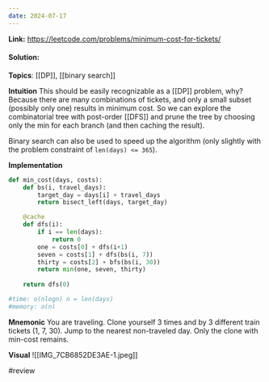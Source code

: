 ```yaml
---
date: 2024-07-17
---
```

**Link:** https://leetcode.com/problems/minimum-cost-for-tickets/
#### Solution:

**Topics**: [[DP]], [[binary search]]

**Intuition**
This should be easily recognizable as a [[DP]] problem, why? Because there are many combinations of tickets, and only a small subset (possibly only one) results in minimum cost. So we can explore the combinatorial tree with post-order [[DFS]] and prune the tree by choosing only the min for each branch (and then caching the result).

Binary search can also be used to speed up the algorithm (only slightly with the problem constraint of `len(days) <= 365`). 

**Implementation**
```python
def min_cost(days, costs):
	def bs(i, travel_days):
		target_day = days[i] + travel_days
		return bisect_left(days, target_day)

	@cache
	def dfs(i):
		if i == len(days):
			return 0
		one = costs[0] + dfs(i+1)
		seven = costs[1] + dfs(bs(i, 7))
		thirty = costs[2] + bfs(bs(i, 30))
		return min(one, seven, thirty)
		
	return dfs(0)

#time: o(nlogn) n = len(days)
#memory: o(n)
```

**Mnemonic**
You are traveling. Clone yourself 3 times and by 3 different train tickets (1, 7, 30). Jump to the nearest non-traveled day. Only the clone with min-cost remains. 

**Visual** 
![[IMG_7CB6852DE3AE-1.jpeg]]

#review 


